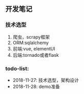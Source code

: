 ## 开发笔记
### 技术选型
1. 爬虫，scrapy框架
2. ORM:sqlalchemy
3. 前端:vue, elementUI
4. 后端:tornado或者flask

### todo-list:

- 2018-11-27:
技术选型，架构设计
- 2018-11-28:
demo准备
